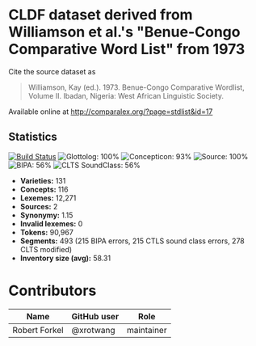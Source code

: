 # CLDF dataset derived from Williamson et al.'s "Benue-Congo Comparative Word List" from 1973

Cite the source dataset as

> Williamson, Kay (ed.). 1973. Benue-Congo Comparative Wordlist, Volume II. Ibadan, Nigeria: West African Linguistic Society.

Available online at http://comparalex.org/?page=stdlist&id=17

## Statistics


[![Build Status](https://travis-ci.org/lexibank/blenchbenuecongo.svg?branch=master)](https://travis-ci.org/lexibank/blenchbenuecongo)
![Glottolog: 100%](https://img.shields.io/badge/Glottolog-100%25-brightgreen.svg "Glottolog: 100%")
![Concepticon: 93%](https://img.shields.io/badge/Concepticon-93%25-green.svg "Concepticon: 93%")
![Source: 100%](https://img.shields.io/badge/Source-100%25-brightgreen.svg "Source: 100%")
![BIPA: 56%](https://img.shields.io/badge/BIPA-56%25-red.svg "BIPA: 56%")
![CLTS SoundClass: 56%](https://img.shields.io/badge/CLTS%20SoundClass-56%25-red.svg "CLTS SoundClass: 56%")

- **Varieties:** 131
- **Concepts:** 116
- **Lexemes:** 12,271
- **Sources:** 2
- **Synonymy:** 1.15
- **Invalid lexemes:** 0
- **Tokens:** 90,967
- **Segments:** 493 (215 BIPA errors, 215 CTLS sound class errors, 278 CLTS modified)
- **Inventory size (avg):** 58.31

# Contributors

Name | GitHub user | Role
 --- | --- | --- 
Robert Forkel | @xrotwang | maintainer

